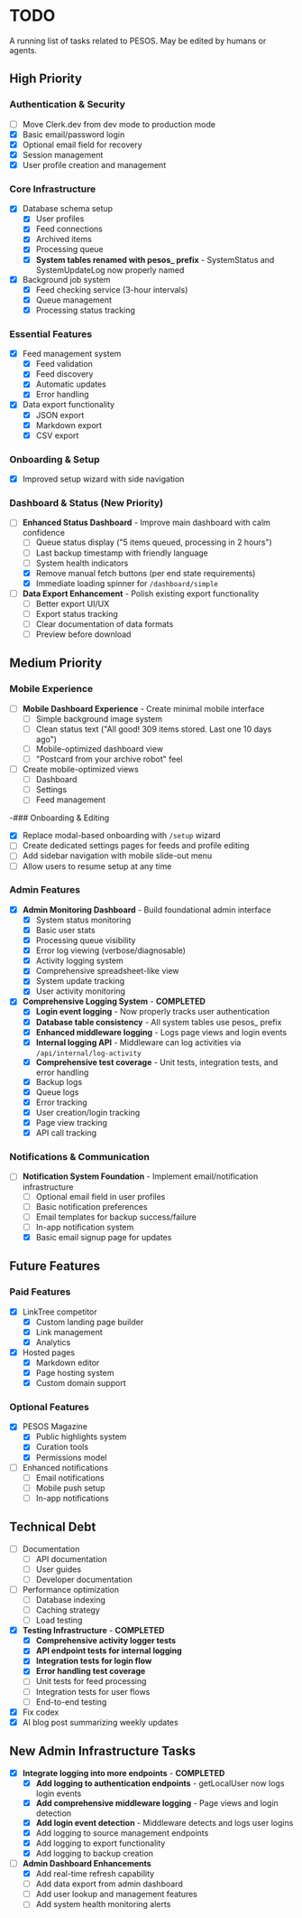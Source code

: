 # TODO

A running list of tasks related to PESOS. May be edited by humans or agents.

## High Priority

### Authentication & Security

- [ ] Move Clerk.dev from dev mode to production mode
- [x] Basic email/password login
- [x] Optional email field for recovery
- [x] Session management
- [x] User profile creation and management

### Core Infrastructure

- [x] Database schema setup
  - [x] User profiles
  - [x] Feed connections
  - [x] Archived items
  - [x] Processing queue
  - [x] **System tables renamed with pesos_ prefix** - SystemStatus and SystemUpdateLog now properly named
- [x] Background job system
  - [x] Feed checking service (3-hour intervals)
  - [x] Queue management
  - [x] Processing status tracking

### Essential Features

- [x] Feed management system
  - [x] Feed validation
  - [x] Feed discovery
  - [x] Automatic updates
  - [x] Error handling
- [x] Data export functionality
  - [x] JSON export
  - [x] Markdown export
  - [x] CSV export

### Onboarding & Setup

- [x] Improved setup wizard with side navigation

### Dashboard & Status (New Priority)

- [ ] **Enhanced Status Dashboard** - Improve main dashboard with calm confidence
  - [ ] Queue status display ("5 items queued, processing in 2 hours")
  - [ ] Last backup timestamp with friendly language
  - [ ] System health indicators
  - [x] Remove manual fetch buttons (per end state requirements)
  - [x] Immediate loading spinner for `/dashboard/simple`

- [ ] **Data Export Enhancement** - Polish existing export functionality
  - [ ] Better export UI/UX
  - [ ] Export status tracking
  - [ ] Clear documentation of data formats
  - [ ] Preview before download

## Medium Priority

### Mobile Experience

- [ ] **Mobile Dashboard Experience** - Create minimal mobile interface
  - [ ] Simple background image system
  - [ ] Clean status text ("All good! 309 items stored. Last one 10 days ago")
  - [ ] Mobile-optimized dashboard view
  - [ ] "Postcard from your archive robot" feel
- [ ] Create mobile-optimized views
  - [ ] Dashboard
  - [ ] Settings
  - [ ] Feed management

-### Onboarding & Editing

- [x] Replace modal-based onboarding with `/setup` wizard
- [ ] Create dedicated settings pages for feeds and profile editing
- [ ] Add sidebar navigation with mobile slide-out menu
- [ ] Allow users to resume setup at any time

### Admin Features

- [x] **Admin Monitoring Dashboard** - Build foundational admin interface
  - [x] System status monitoring
  - [x] Basic user stats
  - [x] Processing queue visibility
  - [x] Error log viewing (verbose/diagnosable)
  - [x] Activity logging system
  - [x] Comprehensive spreadsheet-like view
  - [x] System update tracking
  - [x] User activity monitoring
- [x] **Comprehensive Logging System** - **COMPLETED**
  - [x] **Login event logging** - Now properly tracks user authentication
  - [x] **Database table consistency** - All system tables use pesos_ prefix
  - [x] **Enhanced middleware logging** - Logs page views and login events
  - [x] **Internal logging API** - Middleware can log activities via `/api/internal/log-activity`
  - [x] **Comprehensive test coverage** - Unit tests, integration tests, and error handling
  - [x] Backup logs
  - [x] Queue logs
  - [x] Error tracking
  - [x] User creation/login tracking
  - [x] Page view tracking
  - [x] API call tracking

### Notifications & Communication

- [ ] **Notification System Foundation** - Implement email/notification infrastructure
  - [ ] Optional email field in user profiles
  - [ ] Basic notification preferences
  - [ ] Email templates for backup success/failure
  - [ ] In-app notification system
  - [x] Basic email signup page for updates

## Future Features

### Paid Features

- [x] LinkTree competitor
  - [x] Custom landing page builder
  - [x] Link management
  - [x] Analytics
- [x] Hosted pages
  - [x] Markdown editor
  - [x] Page hosting system
  - [x] Custom domain support

### Optional Features

- [x] PESOS Magazine
  - [x] Public highlights system
  - [x] Curation tools
  - [x] Permissions model
- [ ] Enhanced notifications
  - [ ] Email notifications
  - [ ] Mobile push setup
  - [ ] In-app notifications

## Technical Debt

- [ ] Documentation
  - [ ] API documentation
  - [ ] User guides
  - [ ] Developer documentation
- [ ] Performance optimization
  - [ ] Database indexing
  - [ ] Caching strategy
  - [ ] Load testing
- [x] **Testing Infrastructure** - **COMPLETED**
  - [x] **Comprehensive activity logger tests**
  - [x] **API endpoint tests for internal logging**
  - [x] **Integration tests for login flow**
  - [x] **Error handling test coverage**
  - [ ] Unit tests for feed processing
  - [ ] Integration tests for user flows  
  - [ ] End-to-end testing
- [x] Fix codex
- [x] AI blog post summarizing weekly updates

## New Admin Infrastructure Tasks

- [x] **Integrate logging into more endpoints** - **COMPLETED**
  - [x] **Add logging to authentication endpoints** - getLocalUser now logs login events
  - [x] **Add comprehensive middleware logging** - Page views and login detection
  - [x] **Add login event detection** - Middleware detects and logs user logins
  - [x] Add logging to source management endpoints
  - [x] Add logging to export functionality
  - [x] Add logging to backup creation

- [ ] **Admin Dashboard Enhancements**
  - [x] Add real-time refresh capability
  - [ ] Add data export from admin dashboard
  - [ ] Add user lookup and management features
  - [ ] Add system health monitoring alerts
